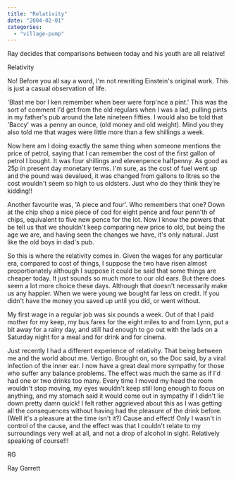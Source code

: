 ```yaml
---
title: "Relativity"
date: "2004-02-01"
categories: 
  - "village-pump"
---
```


Ray decides that comparisons between today and his youth are all relative!

Relativity

No! Before you all say a word, I'm not rewriting Einstein's original work. This is just a casual observation of life.

'Blast me bor I ken remember when beer were forp'nce a pint.' This was the sort of comment I'd get from the old regulars when I was a lad, pulling pints in my father's pub around the late nineteen fifties. I would also be told that 'Baccy' was a penny an ounce, (old money and old weight). Mind you they also told me that wages were little more than a few shillings a week.

Now here am I doing exactly the same thing when someone mentions the price of petrol, saying that I can remember the cost of the first gallon of petrol I bought. It was four shillings and elevenpence halfpenny. As good as 25p in present day monetary terms. I'm sure, as the cost of fuel went up and the pound was devalued, it was changed from gallons to litres so the cost wouldn't seem so high to us oldsters. Just who do they think they're kidding!!

Another favourite was, 'A piece and four'. Who remembers that one? Down at the chip shop a nice piece of cod for eight pence and four penn'th of chips, equivalent to five new pence for the lot. Now I know the powers that be tell us that we shouldn't keep comparing new price to old, but being the age we are, and having seen the changes we have, it's only natural. Just like the old boys in dad's pub.

So this is where the relativity comes in. Given the wages for any particular era, compared to cost of things, I suppose the two have risen almost proportionately although I suppose it could be said that some things are cheaper today. It just sounds so much more to our old ears. But there does seem a lot more choice these days. Although that doesn't necessarily make us any happier. When we were young we bought far less on credit. If you didn't have the money you saved up until you did, or went without.

My first wage in a regular job was six pounds a week. Out of that I paid mother for my keep, my bus fares for the eight miles to and from Lynn, put a bit away for a rainy day, and still had enough to go out with the lads on a Saturday night for a meal and for drink and for cinema.

Just recently I had a different experience of relativity. That being between me and the world about me. Vertigo. Brought on, so the Doc said, by a viral infection of the inner ear. I now have a great deal more sympathy for those who suffer any balance problems. The effect was much the same as if I'd had one or two drinks too many. Every time I moved my head the room wouldn't stop moving, my eyes wouldn't keep still long enough to focus on anything, and my stomach said it would come out in sympathy if I didn't lie down pretty damn quick! I felt rather aggrieved about this as I was getting all the consequences without having had the pleasure of the drink before. (Well it's a pleasure at the time isn't it?) Cause and effect! Only I wasn't in control of the cause, and the effect was that I couldn't relate to my surroundings very well at all, and not a drop of alcohol in sight. Relatively speaking of course!!!

RG

Ray Garrett
